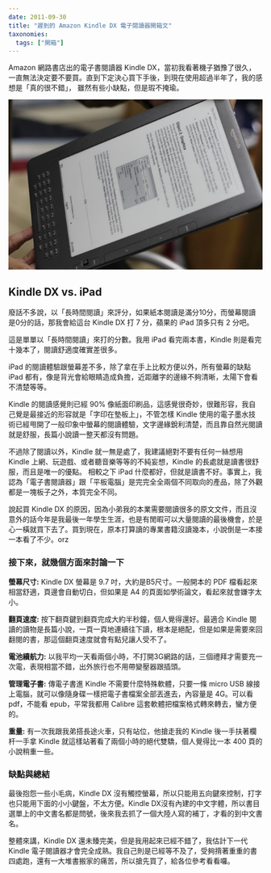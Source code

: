 ```yaml
---
date: 2011-09-30
title: "遲到的 Amazon Kindle DX 電子閱讀器開箱文"
taxonomies:
  tags: ["開箱"]
---
```


Amazon 網路書店出的電子書閱讀器 Kindle DX，當初我看著機子猶豫了很久，一直無法決定要不要買。直到下定決心買下手後，到現在使用超過半年了，我的感想是「真的很不錯」， 雖然有些小缺點，但是瑕不掩瑜。

![Kindle02](/img/kindle-dx-2.jpg#book)

## Kindle DX vs. iPad

廢話不多說，以「長時間閱讀」來評分，如果紙本閱讀是滿分10分，而螢幕閱讀是0分的話，那我會給這台 Kindle DX 打 7 分，蘋果的 iPad 頂多只有 2 分吧。

這是單單以「長時間閱讀」來打的分數。我用 iPad 看完兩本書，Kindle 則是看完十幾本了，閱讀舒適度確實差很多。

iPad 的閱讀體驗跟螢幕差不多，除了拿在手上比較方便以外，所有螢幕的缺點 iPad 都有，像是背光會給眼睛造成負擔，近距離字的邊緣不夠清晰，太陽下會看不清楚等等。

Kindle 的閱讀感覺則已經 90% 像紙面印刷品，這感覺很奇妙，很難形容，我自己覺是最接近的形容就是「字印在墊板上」，不管怎樣 Kindle 使用的電子墨水技術已經甩開了一般印象中螢幕的閱讀體驗，文字邊緣銳利清楚，而且靠自然光閱讀就是舒服，長篇小說讀一整天都沒有問題。

不過除了閱讀以外，Kindle 就一無是處了，我建議絕對不要有任何一絲想用 Kindle 上網、玩遊戲、或者聽音樂等等的不純妄想，Kindle 的長處就是讀書很舒服，而且是唯一的優點。 相較之下 iPad 什麼都好，但就是讀書不好。事實上，我認為「電子書閱讀器」跟「平板電腦」是完完全全兩個不同取向的產品，除了外觀都是一塊板子之外，本質完全不同。

說起買 Kindle DX 的原因，因為小弟我的本業需要閱讀很多的原文文件，而且沒意外的話今年是我最後一年學生生涯，也是有閒暇可以大量閱讀的最後機會，於是心一橫就買下去了。買到現在，原本打算讀的專業書籍沒讀幾本，小說倒是一本接一本看了不少。orz

### 接下來，就幾個方面來討論一下

**螢幕尺寸:** Kindle DX 螢幕是 9.7 吋，大約是B5尺寸。一般開本的 PDF 檔看起來相當舒適，頁邊會自動切白，但如果是 A4 的頁面如學術論文，看起來就會嫌字太小。

**翻頁速度:** 按下翻頁鍵到翻頁完成大約半秒鐘，個人覺得還好。最適合 Kindle 閱讀的讀物是長篇小說，一頁一頁地連續往下讀，根本是絕配，但是如果是需要來回翻閱的書，那這個翻頁速度就會有點兒讓人受不了。

**電池續航力:** 以我平均一天看兩個小時，不打開3G網路的話，三個禮拜才需要充一次電，表現相當不錯，出外旅行也不用帶變壓器跟插頭。

**管理電子書:** 傳電子書進 Kindle 不需要什麼特殊軟體，只要一條 micro USB 線接上電腦，就可以像隨身碟一樣把電子書檔案全部丟進去，內容量是 4G。可以看 pdf，不能看 epub，平常我都用 Calibre 這套軟體把檔案格式轉來轉去，蠻方便的。

**重量:**  有一次我跟我弟搭長途火車，只有站位，他搶走我的 Kindle 後一手扶著欄杆一手拿 Kindle 就這樣站著看了兩個小時的絕代雙驕，個人覺得比一本 400 頁的小說稍重一些。

### 缺點與總結

最後抱怨一些小毛病，Kindle DX 沒有觸控螢幕，所以只能用五向鍵來控制，打字也只能用下面的小小鍵盤，不太方便。Kindle DX沒有內建的中文字體，所以書目選單上的中文書名都是問號，後來我去抓了一個大陸人寫的補丁，才看的到中文書名。

整體來講，Kindle DX 還未臻完美，但是我用起來已經不錯了，我估計下一代 Kindle 電子閱讀器才會完全成熟。我自己則是已經等不及了，受夠揹著重重的書四處跑，還有一大堆書搬家的痛苦，所以搶先買了，給各位參考看看囉。